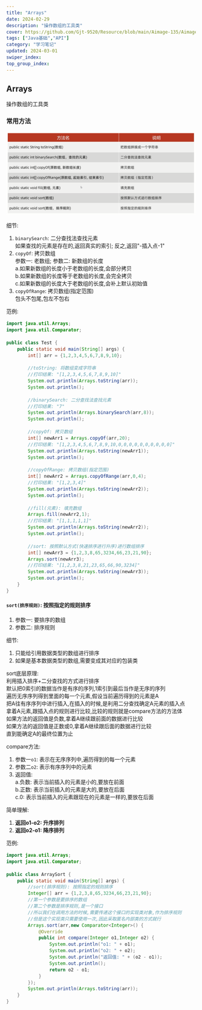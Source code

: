 ```yaml
---
title: "Arrays"
date: 2024-02-29
description: "操作数组的工具类"
cover: https://github.com/Gjt-9520/Resource/blob/main/Aimage-135/Aimage73.jpg?raw=true
tags: ["Java基础","API"]
category: "学习笔记"
updated: 2024-03-01
swiper_index:
top_group_index:
---
```


## Arrays

操作数组的工具类

### 常用方法

![Arrays常用方法](../images/Arrays常用方法.png)

细节: 
1. `binarySearch`: 二分查找法查找元素              
如果查找的元素是存在的,返回真实的索引; 反之,返回"-插入点-1"
2. `copyOf`: 拷贝数组            
参数一: 老数组; 参数二: 新数组的长度          
a.如果新数组的长度小于老数组的长度,会部分拷贝    
b.如果新数组的长度等于老数组的长度,会完全拷贝            
c.如果新数组的长度大于老数组的长度,会补上默认初始值         
3. `copyOfRange`: 拷贝数组(指定范围)        
包头不包尾,包左不包右         

范例: 

```java
import java.util.Arrays;
import java.util.Comparator;

public class Test {
    public static void main(String[] args) {
        int[] arr = {1,2,3,4,5,6,7,8,9,10};

        //toString: 将数组变成字符串
        //打印结果: "[1,2,3,4,5,6,7,8,9,10]"
        System.out.println(Arrays.toString(arr));
        System.out.println();

        //binarySearch: 二分查找法查找元素
        //打印结果: "7"
        System.out.println(Arrays.binarySearch(arr,8));
        System.out.println();

        //copyOf: 拷贝数组
        int[] newArr1 = Arrays.copyOf(arr,20);
        //打印结果: "[1,2,3,4,5,6,7,8,9,10,0,0,0,0,0,0,0,0,0,0]"
        System.out.println(Arrays.toString(newArr1));
        System.out.println();

        //copyOfRange: 拷贝数组(指定范围)
        int[] newArr2 = Arrays.copyOfRange(arr,0,4);
        //打印结果: "[1,2,3,4]"
        System.out.println(Arrays.toString(newArr2));
        System.out.println();

        //fill(元素): 填充数组
        Arrays.fill(newArr2,1);
        //打印结果: "[1,1,1,1,1]"
        System.out.println(Arrays.toString(newArr2));
        System.out.println();

        //sort: 按照默认方式(快速排序进行升序)进行数组排序
        int[] newArr3 = {1,2,3,8,65,3234,66,23,21,90};
        Arrays.sort(newArr3);
        //打印结果: "[1,2,3,8,21,23,65,66,90,3234]"
        System.out.println(Arrays.toString(newArr3));
        System.out.println();
    }
}
```

#### `sort(排序规则)`: 按照指定的规则排序    

1. 参数一: 要排序的数组
2. 参数二: 排序规则            

细节:             
1. 只能给引用数据类型的数组进行排序
2. 如果是基本数据类型的数组,需要变成其对应的包装类       

sort底层原理:      
利用插入排序+二分查找的方式进行排序            
默认把0索引的数据当作是有序的序列,1索引到最后当作是无序的序列           
遍历无序序列得到里面的每一个元素,假设当前遍历得到的元素是A                
把A往有序序列中进行插入,在插入的时候,是利用二分查找确定A元素的插入点     
拿着A元素,跟插入点的规则进行比较,比较的规则就是compare方法的方法体         
如果方法的返回值是负数,拿着A继续跟前面的数据进行比较      
如果方法的返回值是正数或0,拿着A继续跟后面的数据进行比较      
直到能确定A的最终位置为止            

compare方法: 
1. 参数一`o1`: 表示在无序序列中,遍历得到的每一个元素
2. 参数二`o2`: 表示有序序列中的元素
3. 返回值:                                  
a.负数: 表示当前插入的元素是小的,要放在前面                       
b.正数: 表示当前插入的元素是大的,要放在后面            
c.0: 表示当前插入的元素跟现在的元素是一样的,要放在后面                 

简单理解: 
1. **返回o1-o2: 升序排列**
2. **返回o2-o1: 降序排列**

范例: 

```java
import java.util.Arrays;
import java.util.Comparator;

public class ArraySort {
    public static void main(String[] args) {
        //sort(排序规则): 按照指定的规则排序
        Integer[] arr = {1,2,3,8,65,3234,66,23,21,90};
        //第一个参数是要排序的数组
        //第二个参数是排序规则,是一个接口
        //所以我们在调用方法的时候,需要传递这个接口的实现类对象,作为排序规则
        //但是这个实现类只需要使用一次,因此采取匿名内部类的方式就行
        Arrays.sort(arr,new Comparator<Integer>() {
            @Override
            public int compare(Integer o1,Integer o2) {
                System.out.println("o1: " + o1);
                System.out.println("o2: " + o2);
                System.out.println("返回值: " + (o2 - o1));
                System.out.println();
                return o2 - o1;
            }
        });
        System.out.println(Arrays.toString(arr));
    }
}
```